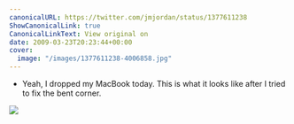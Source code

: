 ```yaml
---
canonicalURL: https://twitter.com/jmjordan/status/1377611238
ShowCanonicalLink: true
CanonicalLinkText: View original on
date: 2009-03-23T20:23:44+00:00
cover:
  image: "/images/1377611238-4006858.jpg"
---
```

 - Yeah, I dropped my MacBook today. This is what it looks like after I tried to fix the bent corner.

![](/images/1377611238-4006858.jpg)